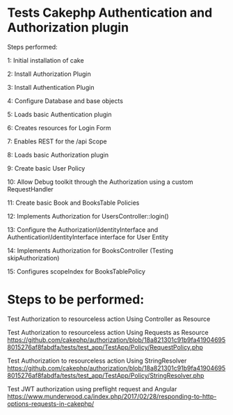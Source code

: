 # Tests Cakephp Authentication and Authorization plugin

Steps performed:

1: Initial installation of cake

2: Install Authorization Plugin

3: Install Authentication Plugin

4: Configure Database and base objects

5: Loads basic Authentication plugin

6: Creates resources for Login Form

7: Enables REST for the /api Scope

8: Loads basic Authorization plugin

9: Create basic User Policy

10: Allow Debug toolkit through the Authorization using a custom RequestHandler

11: Create basic Book and BooksTable Policies

12: Implements Authorization for UsersController::login()

13: Configure the Authorization\IdentityInterface and Authentication\IdentityInterface interface for User Entity

14: Implements Authorization for BooksController (Testing skipAuthorization)

15: Configures scopeIndex for BooksTablePolicy

# Steps to be performed:

Test Authorization to resourceless action Using Controller as Resource

Test Authorization to resourceless action Using Requests as Resource
https://github.com/cakephp/authorization/blob/18a821301c91b9fa419046958015276af8fabdfa/tests/test_app/TestApp/Policy/RequestPolicy.php

Test Authorization to resourceless action Using StringResolver
https://github.com/cakephp/authorization/blob/18a821301c91b9fa419046958015276af8fabdfa/tests/test_app/TestApp/Policy/StringResolver.php

Test JWT authorization using preflight request and Angular
https://www.munderwood.ca/index.php/2017/02/28/responding-to-http-options-requests-in-cakephp/

